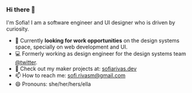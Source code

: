 ### Hi there 👋

I'm Sofia! I am a software engineer and UI designer who is driven by curiosity. 

- 🔭 Currently **looking for work opportunities** on the design systems space, specially on web development and UI.
- :computer: Formerly working as design engineer for the design systems team [@twitter](https://careers.twitter.com/). 
- :wrench: Check out my maker projects at: [sofiarivas.dev](https://sofiarivas.dev/)
- 📫 How to reach me: sofi.rivasm@gmail.com
- 😄 Pronouns: she/her/hers/ella 

<!--
**sofiarivas/sofiarivas** is a ✨ _special_ ✨ repository because its `README.md` (this file) appears on your GitHub profile.

Here are some ideas to get you started:

- 🔭 I’m currently working on ...
- 🌱 I’m currently learning ...
- 👯 I’m looking to collaborate on ...
- 🤔 I’m looking for help with ...
- 💬 Ask me about ...
- 📫 How to reach me: ...
- 😄 Pronouns: ...
- ⚡ Fun fact: ...
-->
